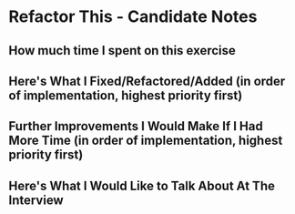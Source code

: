 # Refactor This - Candidate Notes

## How much time I spent on this exercise

## Here's What I Fixed/Refactored/Added (in order of implementation, highest priority first)

## Further Improvements I Would Make If I Had More Time (in order of implementation, highest priority first)

## Here's What I Would Like to Talk About At The Interview